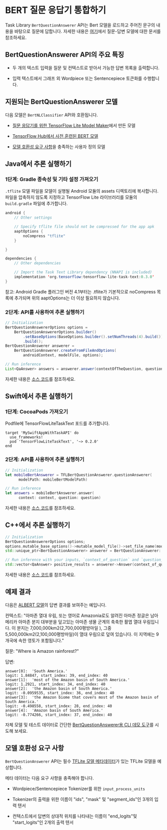 # BERT 질문 응답기 통합하기

Task Library `BertQuestionAnswerer` API는 Bert 모델을 로드하고 주어진 문구의 내용을 바탕으로 질문에 답합니다. 자세한 내용은 <a href="../../examples/bert_qa/overview">여기</a>에서 질문-답변 모델에 대한 문서를 참조하세요.

## BertQuestionAnswerer API의 주요 특징

- 두 개의 텍스트 입력을 질문 및 컨텍스트로 받아서 가능한 답변 목록을 출력합니다.

- 입력 텍스트에서 그래프 외 Wordpiece 또는 Sentencepiece 토큰화를 수행합니다.

## 지원되는 BertQuestionAnswerer 모델

다음 모델은 `BertNLClassifier` API와 호환됩니다.

- [질문 응답기를 위한 TensorFlow Lite Model Maker](https://www.tensorflow.org/lite/models/modify/model_maker/question_answer)에서 만든 모델

- [TensorFlow Hub에서 사전 훈련된 BERT 모델](https://tfhub.dev/tensorflow/collections/lite/task-library/bert-question-answerer/1)

- [모델 호환성 요구 사항](#model-compatibility-requirements)을 충족하는 사용자 정의 모델

## Java에서 추론 실행하기

### 1단계: Gradle 종속성 및 기타 설정 가져오기

`.tflite` 모델 파일을 모델이 실행될 Android 모듈의 assets 디렉토리에 복사합니다. 파일을 압축하지 않도록 지정하고 TensorFlow Lite 라이브러리를 모듈의 `build.gradle` 파일에 추가합니다.

```java
android {
    // Other settings

    // Specify tflite file should not be compressed for the app apk
    aaptOptions {
        noCompress "tflite"
    }

}

dependencies {
    // Other dependencies

    // Import the Task Text Library dependency (NNAPI is included)
    implementation 'org.tensorflow:tensorflow-lite-task-text:0.3.0'
}
```

참고: Android Gradle 플러그인 버전 4.1부터는 .tflite가 기본적으로 noCompress 목록에 추가되며 위의 aaptOptions는 더 이상 필요하지 않습니다.

### 2단계: API를 사용하여 추론 실행하기

```java
// Initialization
BertQuestionAnswererOptions options =
    BertQuestionAnswererOptions.builder()
        .setBaseOptions(BaseOptions.builder().setNumThreads(4).build())
        .build();
BertQuestionAnswerer answerer =
    BertQuestionAnswerer.createFromFileAndOptions(
        androidContext, modelFile, options);

// Run inference
List<QaAnswer> answers = answerer.answer(contextOfTheQuestion, questionToAsk);
```

자세한 내용은 [소스 코드](https://github.com/tensorflow/tflite-support/blob/master/tensorflow_lite_support/java/src/java/org/tensorflow/lite/task/text/qa/BertQuestionAnswerer.java)를 참조하세요.

## Swift에서 추론 실행하기

### 1단계: CocoaPods 가져오기

Podfile에 TensorFlowLiteTaskText 포드를 추가합니다.

```
target 'MySwiftAppWithTaskAPI' do
  use_frameworks!
  pod 'TensorFlowLiteTaskText', '~> 0.2.0'
end
```

### 2단계: API를 사용하여 추론 실행하기

```swift
// Initialization
let mobileBertAnswerer = TFLBertQuestionAnswerer.questionAnswerer(
      modelPath: mobileBertModelPath)

// Run inference
let answers = mobileBertAnswerer.answer(
      context: context, question: question)
```

자세한 내용은 [소스 코드](https://github.com/tensorflow/tflite-support/blob/master/tensorflow_lite_support/ios/task/text/qa/Sources/TFLBertQuestionAnswerer.h)를 참조하세요.

## C++에서 추론 실행하기

```c++
// Initialization
BertQuestionAnswererOptions options;
options.mutable_base_options()->mutable_model_file()->set_file_name(model_path);
std::unique_ptr<BertQuestionAnswerer> answerer = BertQuestionAnswerer::CreateFromOptions(options).value();

// Run inference with your inputs, `context_of_question` and `question_to_ask`.
std::vector<QaAnswer> positive_results = answerer->Answer(context_of_question, question_to_ask);
```

자세한 내용은 [소스 코드](https://github.com/tensorflow/tflite-support/blob/master/tensorflow_lite_support/cc/task/text/bert_question_answerer.h)를 참조하세요.

## 예제 결과

다음은 [ALBERT 모델](https://tfhub.dev/tensorflow/lite-model/albert_lite_base/squadv1/1)의 답변 결과를 보여주는 예입니다.

컨텍스트: "아마존 열대 우림, 또는 영어로 Amazonia로도 알려진 아마존 정글은 남아메리카 아마존 분지 대부분을 덮고있는 아마존 생물 군계의 축축한 활엽 열대 우림입니다. 이 분지는 7,000,000km2(2,700,000평방마일 ), 그중 5,500,000km2(2,100,000평방마일)이 열대 우림으로 덮여 있습니다. 이 지역에는 9개국에 속한 영토가 포함됩니다."

질문: "Where is Amazon rainforest?"

답변:

```
answer[0]:  'South America.'
logit: 1.84847, start_index: 39, end_index: 40
answer[1]:  'most of the Amazon basin of South America.'
logit: 1.2921, start_index: 34, end_index: 40
answer[2]:  'the Amazon basin of South America.'
logit: -0.0959535, start_index: 36, end_index: 40
answer[3]:  'the Amazon biome that covers most of the Amazon basin of South America.'
logit: -0.498558, start_index: 28, end_index: 40
answer[4]:  'Amazon basin of South America.'
logit: -0.774266, start_index: 37, end_index: 40
```

자체 모델 및 테스트 데이터로 간단한 [BertQuestionAnswerer용 CLI 데모 도구](https://github.com/tensorflow/tflite-support/blob/master/tensorflow_lite_support/examples/task/text/desktop/README.md#bert-question-answerer)를 시도해 보세요.

## 모델 호환성 요구 사항

`BertQuestionAnswerer` API는 필수 [TFLite 모델 메타데이터](../../models/convert/metadata)가 있는 TFLite 모델을 예상합니다.

메타 데이터는 다음 요구 사항을 충족해야 합니다.

- Wordpiece/Sentencepiece Tokenizer를 위한 `input_process_units`

- Tokenizer의 출력을 위한 이름이 "ids", "mask" 및 "segment_ids"인 3개의 입력 텐서

- 컨텍스트에서 답변의 상대적 위치를 나타내는 이름이 "end_logits"및 "start_logits"인 2개의 출력 텐서
